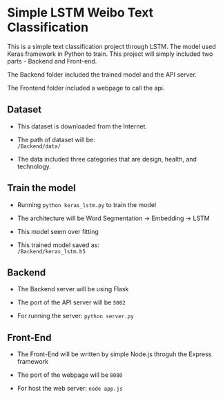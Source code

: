 # Simple LSTM Weibo Text Classification

This is a simple text classification project through LSTM. The model used Keras framework in Python to train. This project will simply included two parts - Backend and Front-end.

The Backend folder included the trained model and the API server.

The Frontend folder included a webpage to call the api.

## Dataset

- This dataset is downloaded from the Internet.

- The path of dataset will be:  
```/Backend/data/```

- The data included three categories that are design, health, and technology.

## Train the model

- Running ```python keras_lstm.py``` to train the model

- The architecture will be Word Segmentation -> Embedding -> LSTM

- This model seem over fitting

- This trained model saved as:  
```/Backend/keras_lstm.h5```

## Backend

- The Backend server will be using Flask

- The port of the API server will be ```5002```

- For running the server:
```python server.py```

## Front-End

- The Front-End will be written by simple Node.js throguh the Express framework

- The port of the webpage will be ```8080```

- For host the web server:
```node app.js```
